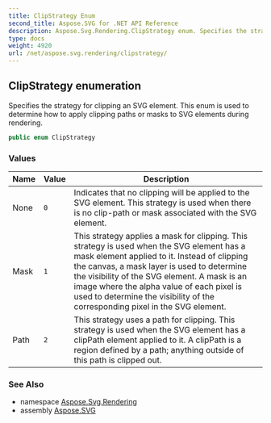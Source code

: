 ```yaml
---
title: ClipStrategy Enum
second_title: Aspose.SVG for .NET API Reference
description: Aspose.Svg.Rendering.ClipStrategy enum. Specifies the strategy for clipping an SVG element. This enum is used to determine how to apply clipping paths or masks to SVG elements during rendering
type: docs
weight: 4920
url: /net/aspose.svg.rendering/clipstrategy/
---
```

## ClipStrategy enumeration

Specifies the strategy for clipping an SVG element. This enum is used to determine how to apply clipping paths or masks to SVG elements during rendering.

```csharp
public enum ClipStrategy
```

### Values

| Name | Value | Description |
| --- | --- | --- |
| None | `0` | Indicates that no clipping will be applied to the SVG element. This strategy is used when there is no clip-path or mask associated with the SVG element. |
| Mask | `1` | This strategy applies a mask for clipping. This strategy is used when the SVG element has a mask element applied to it. Instead of clipping the canvas, a mask layer is used to determine the visibility of the SVG element. A mask is an image where the alpha value of each pixel is used to determine the visibility of the corresponding pixel in the SVG element. |
| Path | `2` | This strategy uses a path for clipping. This strategy is used when the SVG element has a clipPath element applied to it. A clipPath is a region defined by a path; anything outside of this path is clipped out. |

### See Also

* namespace [Aspose.Svg.Rendering](../../aspose.svg.rendering/)
* assembly [Aspose.SVG](../../)
